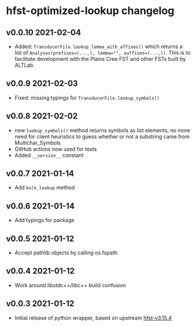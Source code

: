 # hfst-optimized-lookup changelog

## v0.0.10 2021-02-04

  - Added: `TransducerFile.lookup_lemma_with_affixes()` which returns
    a list of `Analyses(prefixes=(...,), lemma="", suffixes=(...,))`.
    This is to facilitate development with the Plains Cree FST and other
    FSTs built by ALTLab.

## v0.0.9 2021-02-03

  - Fixed: missing typings for `TransducerFile.lookup_symbols()`

## v0.0.8 2021-02-02

  - new `lookup_symbols()` method returns symbols as list elements; no more
    need for client heuristics to guess whether or not a substring came
    from Multichar_Symbols
  - GitHub actions now used for tests
  - Added `__version__` constant

## v0.0.7 2021-01-14

  - Add `bulk_lookup` method

## v0.0.6 2021-01-14

  - Add typings for package

## v0.0.5 2021-01-12

  - Accept pathlib objects by calling os.fspath

## v0.0.4 2021-01-12

  - Work around libstdc++/libc++ build confusion

## v0.0.3 2021-01-12

  - Initial release of python wrapper, based on upstream [hfst-v3.15.4]

[hfst-v3.15.4]: https://github.com/hfst/hfst/tree/v3.15.4
